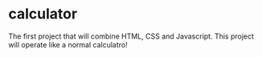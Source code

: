 # calculator
The first project that will combine HTML, CSS and Javascript. 
This project will operate like a normal calculatro! 